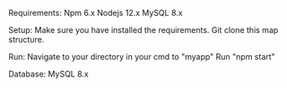 Requirements:
Npm 6.x
Nodejs 12.x
MySQL 8.x

Setup:
Make sure you have installed the requirements.
Git clone this map structure.

Run:
Navigate to your directory in your cmd to "myapp"
Run "npm start"

Database:
MySQL 8.x
